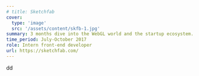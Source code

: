```yaml
---
# title: Sketchfab
cover:
  type: 'image'
  src: '/assets/content/skfb-1.jpg'
summary: 3 months dive into the WebGL world and the startup ecosystem. Sketchfab is all about 3D and community.
time_period: July-October 2017
role: Intern front-end developer
url: https://sketchfab.com/
---
```


dd
